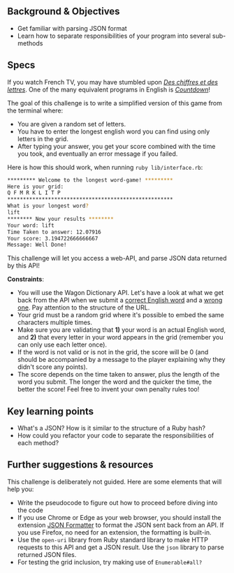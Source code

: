 ## Background & Objectives

- Get familiar with parsing JSON format
- Learn how to separate responsibilities of your program into several sub-methods

## Specs

If you watch French TV, you may have stumbled upon [_Des chiffres et des lettres_](https://en.wikipedia.org/wiki/Des_chiffres_et_des_lettres). One of the many equivalent programs in English is [_Countdown_](https://www.youtube.com/watch?v=GvV8aVEJmiU)!

The goal of this challenge is to write a simplified version of this game from the terminal where:
- You are given a random set of letters.
- You have to enter the longest english word you can find using only letters in the grid.
- After typing your answer, you get your score combined with the time you took, and eventually an error message if you failed.

Here is how this should work, when running `ruby lib/interface.rb`:

```bash
********* Welcome to the longest word-game! *********
Here is your grid:
Q F M R K L I T P
*****************************************************
What is your longest word?
lift
******** Now your results ********
Your word: lift
Time Taken to answer: 12.07916
Your score: 3.194722666666667
Message: Well Done!
```

This challenge will let you access a web-API, and parse JSON data returned by this API!

**Constraints**:
- You will use the Wagon Dictionary API. Let's have a look at what we get back from the API when we submit a [correct English word](https://wagon-dictionary.herokuapp.com/apple) and a [wrong one](https://wagon-dictionary.herokuapp.com/zzzz). Pay attention to the structure of the URL.
- Your grid must be a random grid where it's possible to embed the same characters multiple times.
- Make sure you are validating that **1)** your word is an actual English word, and **2)** that every letter in your word appears in the grid (remember you can only use each letter once).
- If the word is not valid or is not in the grid, the score will be 0 (and should be accompanied by a message to the player explaining why they didn't score any points).
- The score depends on the time taken to answer, plus the length of the word you submit. The longer the word and the quicker the time, the better the score! Feel free to invent your own penalty rules too!

## Key learning points

- What's a JSON? How is it similar to the structure of a Ruby hash?
- How could you refactor your code to separate the responsibilities of each method?

## Further suggestions & resources

This challenge is deliberately not guided. Here are some elements that will help you:
- Write the pseudocode to figure out how to proceed before diving into the code
- If you use Chrome or Edge as your web browser, you should install the extension [JSON Formatter](https://chrome.google.com/webstore/detail/json-formatter/bcjindcccaagfpapjjmafapmmgkkhgoa?hl=en) to format the JSON sent back from an API. If you use Firefox, no need for an extension, the formatting is built-in.
- Use the `open-uri` library from Ruby standard library to make HTTP requests to this API and get a JSON result. Use the `json` library to parse returned JSON files.
- For testing the grid inclusion, try making use of `Enumerable#all?`
